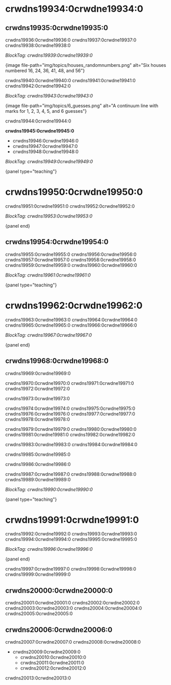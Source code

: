 # crwdns19934:0crwdne19934:0

## crwdns19935:0crwdne19935:0

crwdns19936:0crwdne19936:0 crwdns19937:0crwdne19937:0 crwdns19938:0crwdne19938:0

*BlockTag: crwdns19939:0crwdne19939:0*

{image file-path="img/topics/houses_randomnumbers.png" alt="Six houses numbered 16, 24, 36, 41, 48, and 56"}

crwdns19940:0crwdne19940:0 crwdns19941:0crwdne19941:0 crwdns19942:0crwdne19942:0

*BlockTag: crwdns19943:0crwdne19943:0*

{image file-path="img/topics/6_guesses.png" alt="A continuum line with marks
for 1, 2, 3, 4, 5, and 6 guesses"}

crwdns19944:0crwdne19944:0

**crwdns19945:0crwdne19945:0**

- crwdns19946:0crwdne19946:0
- crwdns19947:0crwdne19947:0
- crwdns19948:0crwdne19948:0

*BlockTag: crwdns19949:0crwdne19949:0*

{panel type="teaching"}

# crwdns19950:0crwdne19950:0

crwdns19951:0crwdne19951:0 crwdns19952:0crwdne19952:0

*BlockTag: crwdns19953:0crwdne19953:0*

{panel end}

## crwdns19954:0crwdne19954:0

crwdns19955:0crwdne19955:0 crwdns19956:0crwdne19956:0 crwdns19957:0crwdne19957:0 crwdns19958:0crwdne19958:0 crwdns19959:0crwdne19959:0 crwdns19960:0crwdne19960:0

*BlockTag: crwdns19961:0crwdne19961:0*

{panel type="teaching"}

# crwdns19962:0crwdne19962:0

crwdns19963:0crwdne19963:0 crwdns19964:0crwdne19964:0 crwdns19965:0crwdne19965:0 crwdns19966:0crwdne19966:0

*BlockTag: crwdns19967:0crwdne19967:0*

{panel end}

## crwdns19968:0crwdne19968:0

crwdns19969:0crwdne19969:0

crwdns19970:0crwdne19970:0 crwdns19971:0crwdne19971:0 crwdns19972:0crwdne19972:0

crwdns19973:0crwdne19973:0

crwdns19974:0crwdne19974:0 crwdns19975:0crwdne19975:0 crwdns19976:0crwdne19976:0 crwdns19977:0crwdne19977:0 crwdns19978:0crwdne19978:0

crwdns19979:0crwdne19979:0 crwdns19980:0crwdne19980:0 crwdns19981:0crwdne19981:0 crwdns19982:0crwdne19982:0

crwdns19983:0crwdne19983:0 crwdns19984:0crwdne19984:0

crwdns19985:0crwdne19985:0

crwdns19986:0crwdne19986:0

crwdns19987:0crwdne19987:0 crwdns19988:0crwdne19988:0 crwdns19989:0crwdne19989:0

*BlockTag: crwdns19990:0crwdne19990:0*

{panel type="teaching"}

# crwdns19991:0crwdne19991:0

crwdns19992:0crwdne19992:0 crwdns19993:0crwdne19993:0 crwdns19994:0crwdne19994:0 crwdns19995:0crwdne19995:0

*BlockTag: crwdns19996:0crwdne19996:0*

{panel end}

crwdns19997:0crwdne19997:0 crwdns19998:0crwdne19998:0 crwdns19999:0crwdne19999:0

## crwdns20000:0crwdne20000:0

crwdns20001:0crwdne20001:0 crwdns20002:0crwdne20002:0 crwdns20003:0crwdne20003:0 crwdns20004:0crwdne20004:0 crwdns20005:0crwdne20005:0

## crwdns20006:0crwdne20006:0

crwdns20007:0crwdne20007:0 crwdns20008:0crwdne20008:0

- crwdns20009:0crwdne20009:0 
    - crwdns20010:0crwdne20010:0
    - crwdns20011:0crwdne20011:0
    - crwdns20012:0crwdne20012:0

crwdns20013:0crwdne20013:0